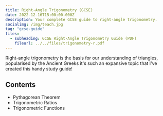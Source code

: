 ```yaml
---
title: Right-Angle Trigonometry (GCSE)
date: 2022-12-16T15:00:00.000Z
description: Your complete GCSE guide to right-angle trigonometry.
socialimg: /img/teach.jpg
tag: "gcse-guide"
files:
  - subheading: GCSE Right-Angle Trigonometry Guide (PDF)
    fileurl: ../../files/trigonometry-r.pdf
---
```


Right-angle trigonometry is the basis for our understanding of triangles, popularised by the Ancient Greeks it's such an expansive topic that I've created this handy study guide!

## Contents

- Pythagorean Theorem
- Trigonometric Ratios
- Trigonometric Functions

